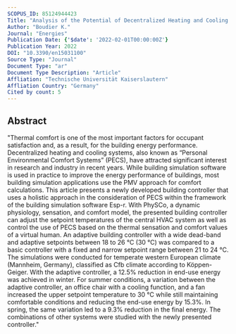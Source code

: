 ```yaml
---
SCOPUS_ID: 85124944423
Title: "Analysis of the Potential of Decentralized Heating and Cooling Systems to Improve Thermal Comfort and Reduce Energy Consumption through an Adaptive Building Controller"
Author: "Boudier K."
Journal: "Energies"
Publication Date: {'$date': '2022-02-01T00:00:00Z'}
Publication Year: 2022
DOI: "10.3390/en15031100"
Source Type: "Journal"
Document Type: "ar"
Document Type Description: "Article"
Affliation: "Technische Universität Kaiserslautern"
Affliation Country: "Germany"
Cited by count: 5
---
```


## Abstract
"Thermal comfort is one of the most important factors for occupant satisfaction and, as a result, for the building energy performance. Decentralized heating and cooling systems, also known as “Personal Environmental Comfort Systems” (PECS), have attracted significant interest in research and industry in recent years. While building simulation software is used in practice to improve the energy performance of buildings, most building simulation applications use the PMV approach for comfort calculations. This article presents a newly developed building controller that uses a holistic approach in the consideration of PECS within the framework of the building simulation software Esp-r. With PhySCo, a dynamic physiology, sensation, and comfort model, the presented building controller can adjust the setpoint temperatures of the central HVAC system as well as control the use of PECS based on the thermal sensation and comfort values of a virtual human. An adaptive building controller with a wide dead-band and adaptive setpoints between 18 to 26 °C (30 °C) was compared to a basic controller with a fixed and narrow setpoint range between 21 to 24 °C. The simulations were conducted for temperate western European climate (Mannheim, Germany), classified as Cfb climate according to Köppen-Geiger. With the adaptive controller, a 12.5% reduction in end-use energy was achieved in winter. For summer conditions, a variation between the adaptive controller, an office chair with a cooling function, and a fan increased the upper setpoint temperature to 30 °C while still maintaining comfortable conditions and reducing the end-use energy by 15.3%. In spring, the same variation led to a 9.3% reduction in the final energy. The combinations of other systems were studied with the newly presented controller."
